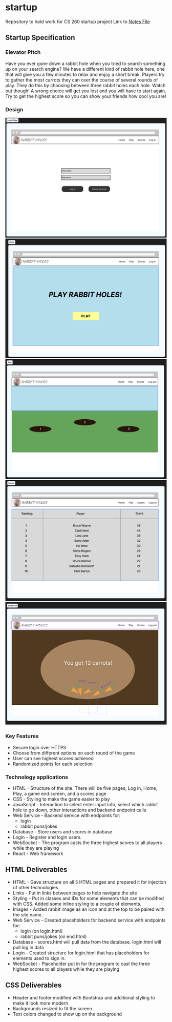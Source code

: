 # startup

Repository to hold work for CS 260 startup project
Link to [Notes File](/notes.md)

## Startup Specification

### Elevator Pitch

Have you ever gone down a rabbit hole when you tried to search something up on your search engine? We have a different kind of rabbit hole here, one that will give you a few minutes to relax and enjoy a short break. Players try to gather the most carrots they can over the course of several rounds of play. They do this by choosing between three rabbit holes each hole. Watch out though! A wrong choice will get you lost and you will have to start again. Try to get the highest score so you can show your friends how cool you are!

### Design

![Log In Page](/DesignImages/Log%20in%20page.png)
![Home Page](/DesignImages/Home%20Page.png)
![Play Page](/DesignImages/Play%20Page.png)
![Scores Page](/DesignImages/Score%20Page.png)
![Game End Page](/DesignImages/Game%20End%20Page.png)

### Key Features

- Secure login over HTTPS
- Choose from different options on each round of the game
- User can see highest scores achieved
- Randomized points for each selection

### Technology applications

- HTML - Structure of the site. There will be five pages; Log in, Home, Play, a game end screen, and a scores page
- CSS - Styling to make the game easier to play
- JavaScript - Interaction to select enter input info, select which rabbit hole to go down, other interactions and backend endpoint calls
- Web Service - Backend service with endpoints for:
  - login
  - rabbit puns/jokes
- Database - Store users and scores in database
- Login - Register and login users.
- WebSocket - The program casts the three highest scores to all players while they are playing
- React - Web framework

## HTML Deliverables

- HTML - Gave structure on all 5 HTML pages and prepared it for injection of other technologies
- Links - Put in links between pages to help navigate the site
- Styling - Put in classes and IDs for some elements that can be modified with CSS. Added some inline styling to a couple of elements.
- Images - Added rabbit image as an icon and at the top to be paired with the site name.
- Web Service - Created placeholders for backend service with endpoints for:
  - login (on login.html)
  - rabbit puns/jokes (on end.html)
- Database - scores.html will pull data from the database. login.html will pull log in data
- Login - Created structure for login.html that has placeholders for elements used to sign in.
- WebSocket - Placeholder put in for the program to cast the three highest scores to all players while they are playing

## CSS Deliverables

- Header and footer modified with Bootstrap and additional styling to make it look more modern
- Backgrounds resized to fit the screen
- Text colors changed to show up on the background
